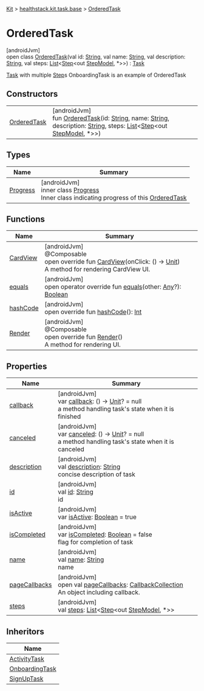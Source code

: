 
[Kit](../../../kit.html) > [healthstack.kit.task.base](../index.html) > [OrderedTask](index.html)



# OrderedTask



[androidJvm]\
open class [OrderedTask](index.html)(val id: [String](https://kotlinlang.org/api/latest/jvm/stdlib/kotlin/-string/index.html), val name: [String](https://kotlinlang.org/api/latest/jvm/stdlib/kotlin/-string/index.html), val description: [String](https://kotlinlang.org/api/latest/jvm/stdlib/kotlin/-string/index.html), val steps: [List](https://kotlinlang.org/api/latest/jvm/stdlib/kotlin.collections/-list/index.html)&lt;[Step](../-step/index.html)&lt;out [StepModel](../-step-model/index.html), *&gt;&gt;) : [Task](../-task/index.html)

[Task](../-task/index.html) with multiple [Step](../-step/index.html)s OnboardingTask is an example of OrderedTask



## Constructors


| | |
|---|---|
| [OrderedTask](-ordered-task.html) | [androidJvm]<br>fun [OrderedTask](-ordered-task.html)(id: [String](https://kotlinlang.org/api/latest/jvm/stdlib/kotlin/-string/index.html), name: [String](https://kotlinlang.org/api/latest/jvm/stdlib/kotlin/-string/index.html), description: [String](https://kotlinlang.org/api/latest/jvm/stdlib/kotlin/-string/index.html), steps: [List](https://kotlinlang.org/api/latest/jvm/stdlib/kotlin.collections/-list/index.html)&lt;[Step](../-step/index.html)&lt;out [StepModel](../-step-model/index.html), *&gt;&gt;) |


## Types


| Name | Summary |
|---|---|
| [Progress](-progress/index.html) | [androidJvm]<br>inner class [Progress](-progress/index.html)<br>Inner class indicating progress of this [OrderedTask](index.html) |


## Functions


| Name | Summary |
|---|---|
| [CardView](-card-view.html) | [androidJvm]<br>@Composable<br>open override fun [CardView](-card-view.html)(onClick: () -&gt; [Unit](https://kotlinlang.org/api/latest/jvm/stdlib/kotlin/-unit/index.html))<br>A method for rendering CardView UI. |
| [equals](../-task/equals.html) | [androidJvm]<br>open operator override fun [equals](../-task/equals.html)(other: [Any](https://kotlinlang.org/api/latest/jvm/stdlib/kotlin/-any/index.html)?): [Boolean](https://kotlinlang.org/api/latest/jvm/stdlib/kotlin/-boolean/index.html) |
| [hashCode](../-task/hash-code.html) | [androidJvm]<br>open override fun [hashCode](../-task/hash-code.html)(): [Int](https://kotlinlang.org/api/latest/jvm/stdlib/kotlin/-int/index.html) |
| [Render](-render.html) | [androidJvm]<br>@Composable<br>open override fun [Render](-render.html)()<br>A method for rendering UI. |


## Properties


| Name | Summary |
|---|---|
| [callback](../-task/callback.html) | [androidJvm]<br>var [callback](../-task/callback.html): () -&gt; [Unit](https://kotlinlang.org/api/latest/jvm/stdlib/kotlin/-unit/index.html)? = null<br>a method handling task's state when it is finished |
| [canceled](../-task/canceled.html) | [androidJvm]<br>var [canceled](../-task/canceled.html): () -&gt; [Unit](https://kotlinlang.org/api/latest/jvm/stdlib/kotlin/-unit/index.html)? = null<br>a method handling task's state when it is canceled |
| [description](../-task/description.html) | [androidJvm]<br>val [description](../-task/description.html): [String](https://kotlinlang.org/api/latest/jvm/stdlib/kotlin/-string/index.html)<br>concise description of task |
| [id](../-task/id.html) | [androidJvm]<br>val [id](../-task/id.html): [String](https://kotlinlang.org/api/latest/jvm/stdlib/kotlin/-string/index.html)<br>id |
| [isActive](../-task/is-active.html) | [androidJvm]<br>var [isActive](../-task/is-active.html): [Boolean](https://kotlinlang.org/api/latest/jvm/stdlib/kotlin/-boolean/index.html) = true |
| [isCompleted](../-task/is-completed.html) | [androidJvm]<br>var [isCompleted](../-task/is-completed.html): [Boolean](https://kotlinlang.org/api/latest/jvm/stdlib/kotlin/-boolean/index.html) = false<br>flag for completion of task |
| [name](../-task/name.html) | [androidJvm]<br>val [name](../-task/name.html): [String](https://kotlinlang.org/api/latest/jvm/stdlib/kotlin/-string/index.html)<br>name |
| [pageCallbacks](page-callbacks.html) | [androidJvm]<br>open val [pageCallbacks](page-callbacks.html): [CallbackCollection](../-callback-collection/index.html)<br>An object including callback. |
| [steps](steps.html) | [androidJvm]<br>val [steps](steps.html): [List](https://kotlinlang.org/api/latest/jvm/stdlib/kotlin.collections/-list/index.html)&lt;[Step](../-step/index.html)&lt;out [StepModel](../-step-model/index.html), *&gt;&gt; |


## Inheritors


| Name |
|---|
| [ActivityTask](../../healthstack.kit.task.activity/-activity-task/index.html) |
| [OnboardingTask](../../healthstack.kit.task.onboarding/-onboarding-task/index.html) |
| [SignUpTask](../../healthstack.kit.task.signup/-sign-up-task/index.html) |

